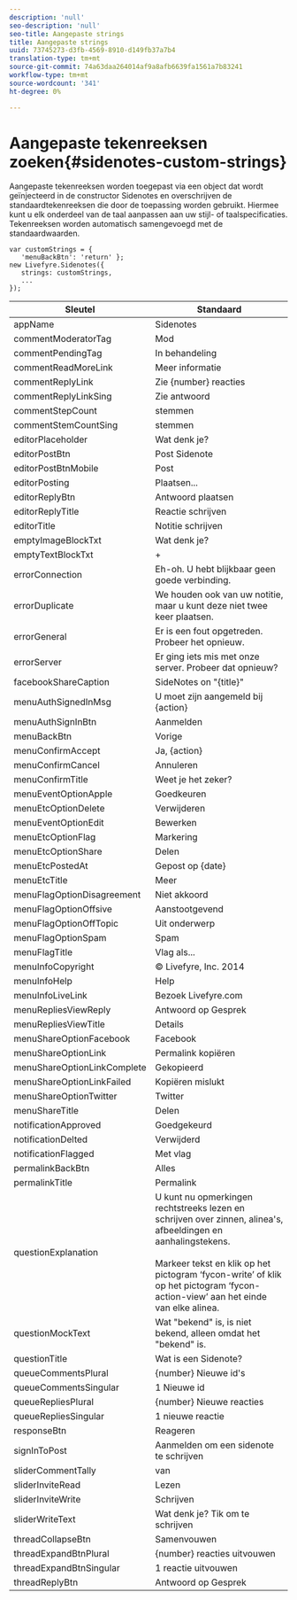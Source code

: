 ```yaml
---
description: 'null'
seo-description: 'null'
seo-title: Aangepaste strings
title: Aangepaste strings
uuid: 73745273-d3fb-4569-8910-d149fb37a7b4
translation-type: tm+mt
source-git-commit: 74a63daa264014af9a8afb6639fa1561a7b83241
workflow-type: tm+mt
source-wordcount: '341'
ht-degree: 0%

---
```



# Aangepaste tekenreeksen zoeken{#sidenotes-custom-strings}

Aangepaste tekenreeksen worden toegepast via een object dat wordt geïnjecteerd in de constructor Sidenotes en overschrijven de standaardtekenreeksen die door de toepassing worden gebruikt. Hiermee kunt u elk onderdeel van de taal aanpassen aan uw stijl- of taalspecificaties. Tekenreeksen worden automatisch samengevoegd met de standaardwaarden.

```
var customStrings = { 
   'menuBackBtn': 'return' }; 
new Livefyre.Sidenotes({ 
   strings: customStrings, 
   ...  
});
```

| Sleutel | Standaard |
|---|---|
| appName | Sidenotes |
| commentModeratorTag | Mod |
| commentPendingTag | In behandeling |
| commentReadMoreLink | Meer informatie |
| commentReplyLink | Zie {number} reacties |
| commentReplyLinkSing | Zie antwoord |
| commentStepCount | stemmen |
| commentStemCountSing | stemmen |
| editorPlaceholder | Wat denk je? |
| editorPostBtn | Post Sidenote |
| editorPostBtnMobile | Post |
| editorPosting | Plaatsen... |
| editorReplyBtn | Antwoord plaatsen |
| editorReplyTitle | Reactie schrijven |
| editorTitle | Notitie schrijven |
| emptyImageBlockTxt | Wat denk je? |
| emptyTextBlockTxt | + |
| errorConnection | Eh-oh. U hebt blijkbaar geen goede verbinding. |
| errorDuplicate | We houden ook van uw notitie, maar u kunt deze niet twee keer plaatsen. |
| errorGeneral | Er is een fout opgetreden. Probeer het opnieuw. |
| errorServer | Er ging iets mis met onze server. Probeer dat opnieuw? |
| facebookShareCaption | SideNotes on &quot;{title}&quot; |
| menuAuthSignedInMsg | U moet zijn aangemeld bij {action} |
| menuAuthSignInBtn | Aanmelden |
| menuBackBtn | Vorige |
| menuConfirmAccept | Ja, {action} |
| menuConfirmCancel | Annuleren |
| menuConfirmTitle | Weet je het zeker? |
| menuEventOptionApple | Goedkeuren |
| menuEtcOptionDelete | Verwijderen |
| menuEventOptionEdit | Bewerken |
| menuEtcOptionFlag | Markering |
| menuEtcOptionShare | Delen |
| menuEtcPostedAt | Gepost op {date} |
| menuEtcTitle | Meer |
| menuFlagOptionDisagreement | Niet akkoord |
| menuFlagOptionOffsive | Aanstootgevend |
| menuFlagOptionOffTopic | Uit onderwerp |
| menuFlagOptionSpam | Spam |
| menuFlagTitle | Vlag als... |
| menuInfoCopyright | © Livefyre, Inc. 2014 |
| menuInfoHelp | Help |
| menuInfoLiveLink | Bezoek Livefyre.com |
| menuRepliesViewReply | Antwoord op Gesprek |
| menuRepliesViewTitle | Details |
| menuShareOptionFacebook | Facebook |
| menuShareOptionLink | Permalink kopiëren |
| menuShareOptionLinkComplete | Gekopieerd |
| menuShareOptionLinkFailed | Kopiëren mislukt |
| menuShareOptionTwitter | Twitter |
| menuShareTitle | Delen |
| notificationApproved | Goedgekeurd |
| notificationDelted | Verwijderd |
| notificationFlagged | Met vlag |
| permalinkBackBtn | Alles |
| permalinkTitle | Permalink |
| questionExplanation | U kunt nu opmerkingen rechtstreeks lezen en schrijven over zinnen, alinea&#39;s, afbeeldingen en aanhalingstekens.<br><br>Markeer tekst en klik op het pictogram ‘fycon-write’ of klik op het pictogram ‘fycon-action-view’ aan het einde van elke alinea. |
| questionMockText | Wat &quot;bekend&quot; is, is niet bekend, alleen omdat het &quot;bekend&quot; is. |
| questionTitle | Wat is een Sidenote? |
| queueCommentsPlural | {number} Nieuwe id&#39;s |
| queueCommentsSingular | 1 Nieuwe id |
| queueRepliesPlural | {number} Nieuwe reacties |
| queueRepliesSingular | 1 nieuwe reactie |
| responseBtn | Reageren |
| signInToPost | Aanmelden om een sidenote te schrijven |
| sliderCommentTally | van |
| sliderInviteRead | Lezen |
| sliderInviteWrite | Schrijven |
| sliderWriteText | Wat denk je? Tik om te schrijven |
| threadCollapseBtn | Samenvouwen |
| threadExpandBtnPlural | {number} reacties uitvouwen |
| threadExpandBtnSingular | 1 reactie uitvouwen |
| threadReplyBtn | Antwoord op Gesprek |
